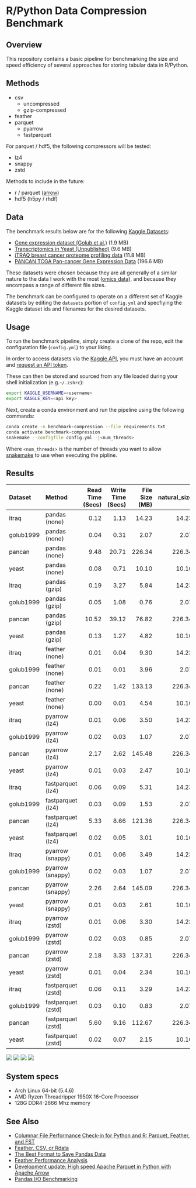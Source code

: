 R/Python Data Compression Benchmark
===================================

## Overview

This repository contains a basic pipeline for benchmarking the size and speed efficiency
of several approaches for storing tabular data in R/Python.

## Methods

- csv
  - uncompressed
  - gzip-compressed
- feather
- parquet
  - pyarrow
  - fastparquet

For parquet / hdf5, the following compressors will be tested:

- lz4
- snappy
- zstd

Methods to include in the future:

- r / parquet ([arrow](https://arrow.apache.org/blog/2019/08/08/r-package-on-cran/))
- hdf5 (h5py / rhdf)

## Data

The benchmark results below are for the following [Kaggle Datasets](https://www.kaggle.com/datasets):

- [Gene expression dataset (Golub et al.)](https://www.kaggle.com/crawford/gene-expression) (1.9 MB)
- [Transcriptomics in Yeast (Unpublished)](https://www.kaggle.com/costalaether/yeast-transcriptomics) (9.6 MB)
- [iTRAQ breast cancer proteome profiling data](https://www.kaggle.com/piotrgrabo/breastcancerproteomes) (11.8 MB)
- [PANCAN TCGA Pan-cancer Gene Expression Data](https://www.kaggle.com/murats/gene-expression-cancer-rnaseq) (196.6 MB)

These datasets were chosen because they are all generally of a similar nature to the data
I work with the most ([omics data](https://en.wikipedia.org/wiki/Omics)), and because
they encompass a range of different file sizes.

The benchmark can be configured to operate on a different set of Kaggle datasets by
editing the `datasets` portion of `config.yml` and specfiying the Kaggle dataset ids
and filenames for the desired datasets.

## Usage

To run the benchmark pipeline, simply create a clone of the repo, edit the
configuration file (`config.yml`) to your liking.

In order to access datasets via the [Kaggle API](https://github.com/Kaggle/kaggle-api), you must have an account and [request an
API token](https://www.kaggle.com/search).

These can then be stored and sourced from any file loaded during your shell
initialization (e.g.`~/.zshrc`):

```sh
export KAGGLE_USERNAME=<username>
export KAGGLE_KEY=<api key>
```

Next, create a conda environment and run the pipeline using the following commands:

```sh
conda create -n benchmark-compression --file requirements.txt
conda activate benchmark-compression
snakemake --configfile config.yml -j<num_threads>
```

Where `<num_threads>` is the number of threads you want to allow
[snakemake](https://snakemake.readthedocs.io/en/stable/) to use when
executing the pipline.

## Results

|Dataset   |Method             | Read Time (Secs)| Write Time (Secs)| File Size (MB)| natural_size| Compression Ratio| Compression to I/O Ratio|
|:---------|:------------------|----------------:|-----------------:|--------------:|------------:|-----------------:|------------------------:|
|itraq     |pandas (none)      |             0.12|              1.13|          14.23|        14.23|              1.00|                     1.60|
|golub1999 |pandas (none)      |             0.04|              0.31|           2.07|         2.07|              1.00|                     5.77|
|pancan    |pandas (none)      |             9.48|             20.71|         226.34|       226.34|              1.00|                     0.07|
|yeast     |pandas (none)      |             0.08|              0.71|          10.10|        10.10|              1.00|                     2.52|
|itraq     |pandas (gzip)      |             0.19|              3.27|           5.84|        14.23|              2.43|                     1.41|
|golub1999 |pandas (gzip)      |             0.05|              1.08|           0.76|         2.07|              2.72|                     4.79|
|pancan    |pandas (gzip)      |            10.52|             39.12|          76.82|       226.34|              2.95|                     0.12|
|yeast     |pandas (gzip)      |             0.13|              1.27|           4.82|        10.10|              2.10|                     2.99|
|itraq     |feather (none)     |             0.01|              0.04|           9.30|        14.23|              1.53|                    67.60|
|golub1999 |feather (none)     |             0.01|              0.01|           3.96|         2.07|              0.52|                    47.52|
|pancan    |feather (none)     |             0.22|              1.42|         133.13|       226.34|              1.70|                     2.08|
|yeast     |feather (none)     |             0.00|              0.01|           4.54|        10.10|              2.22|                   349.88|
|itraq     |pyarrow (lz4)      |             0.01|              0.06|           3.50|        14.23|              4.07|                   113.56|
|golub1999 |pyarrow (lz4)      |             0.02|              0.03|           1.07|         2.07|              1.94|                    82.04|
|pancan    |pyarrow (lz4)      |             2.17|              2.62|         145.48|       226.34|              1.56|                     0.65|
|yeast     |pyarrow (lz4)      |             0.01|              0.03|           2.47|        10.10|              4.10|                   206.91|
|itraq     |fastparquet (lz4)  |             0.06|              0.09|           5.31|        14.23|              2.68|                    36.10|
|golub1999 |fastparquet (lz4)  |             0.03|              0.09|           1.53|         2.07|              1.35|                    22.47|
|pancan    |fastparquet (lz4)  |             5.33|              8.66|         121.36|       226.34|              1.87|                     0.27|
|yeast     |fastparquet (lz4)  |             0.02|              0.05|           3.01|        10.10|              3.36|                    95.87|
|itraq     |pyarrow (snappy)   |             0.01|              0.06|           3.49|        14.23|              4.07|                   115.28|
|golub1999 |pyarrow (snappy)   |             0.02|              0.03|           1.07|         2.07|              1.94|                    82.39|
|pancan    |pyarrow (snappy)   |             2.26|              2.64|         145.09|       226.34|              1.56|                     0.64|
|yeast     |pyarrow (snappy)   |             0.01|              0.03|           2.61|        10.10|              3.87|                   202.20|
|itraq     |pyarrow (zstd)     |             0.01|              0.06|           3.30|        14.23|              4.31|                   110.34|
|golub1999 |pyarrow (zstd)     |             0.02|              0.03|           0.85|         2.07|              2.45|                    96.35|
|pancan    |pyarrow (zstd)     |             2.18|              3.33|         137.31|       226.34|              1.65|                     0.60|
|yeast     |pyarrow (zstd)     |             0.01|              0.04|           2.34|        10.10|              4.32|                   174.61|
|itraq     |fastparquet (zstd) |             0.06|              0.11|           3.29|        14.23|              4.32|                    49.66|
|golub1999 |fastparquet (zstd) |             0.03|              0.10|           0.83|         2.07|              2.50|                    36.87|
|pancan    |fastparquet (zstd) |             5.60|              9.16|         112.67|       226.34|              2.01|                     0.27|
|yeast     |fastparquet (zstd) |             0.02|              0.07|           2.15|        10.10|              4.70|                   105.27|


![](results/summarize_results_files//figure-gfm/read_time-1.png)
![](results/summarize_results_files//figure-gfm/write_time-1.png)
![](results/summarize_results_files//figure-gfm/file_size-1.png)
![](results/summarize_results_files//figure-gfm/compression_to_speed_ratio-1.png)

## System specs

- Arch Linux 64-bit (5.4.6)
- AMD Ryzen Threadripper 1950X 16-Core Processor
- 128G DDR4-2666 Mhz memory

## See Also

- [Columnar File Performance Check-in for Python and R: Parquet, Feather, and FST](https://ursalabs.org/blog/2019-10-columnar-perf/)
- [Feather, CSV, or Rdata](https://github.com/vsbuffalo/devnotes/wiki/Feather,-CSV,-or-Rdata)
- [The Best Format to Save Pandas Data](https://towardsdatascience.com/the-best-format-to-save-pandas-data-414dca023e0d)
- [Feather Performance Analysis](https://rstudio-pubs-static.s3.amazonaws.com/186749_6885de9a0c5e4865bfa7560593c61621.html)
- [Development update: High speed Apache Parquet in Python with Apache Arrow ](https://wesmckinney.com/blog/python-parquet-update/)
- [Pandas I/O Benchmarking](https://medium.com/@black_swan/pandas-i-o-benchmarking-56cd688f832b)
